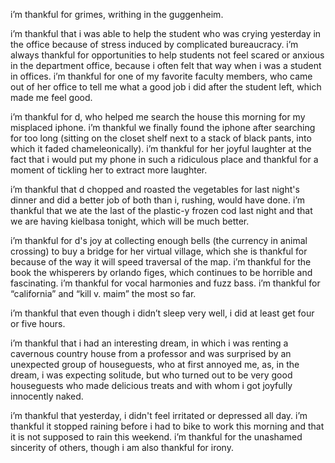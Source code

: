 i’m thankful for grimes, writhing in the guggenheim.

i’m thankful that i was able to help the student who was crying yesterday in the office because of stress induced by complicated bureaucracy. i’m always thankful for opportunities to help students not feel scared or anxious in the department office, because i often felt that way when i was a student in offices. i’m thankful for one of my favorite faculty members, who came out of her office to tell me what a good job i did after the student left, which made me feel good.

i’m thankful for d, who helped me search the house this morning for my misplaced iphone. i’m thankful we finally found the iphone after searching for too long (sitting on the closet shelf next to a stack of black pants, into which it faded chameleonically). i’m thankful for her joyful laughter at the fact that i would put my phone in such a ridiculous place and thankful for a moment of tickling her to extract more laughter.

i’m thankful that d chopped and roasted the vegetables for last night's dinner and did a better job of both than i, rushing, would have done. i’m thankful that we ate the last of the plastic-y frozen cod last night and that we are having kielbasa tonight, which will be much better.

i’m thankful for d's joy at collecting enough bells (the currency in animal crossing) to buy a bridge for her virtual village, which she is thankful for because of the way it will speed traversal of the map. i’m thankful for the book the whisperers by orlando figes, which continues to be horrible and fascinating. i’m thankful for vocal harmonies and fuzz bass. i’m thankful for “california” and “kill v. maim” the most so far.

i’m thankful that even though i didn’t sleep very well, i did at least get four or five hours.

i’m thankful that i had an interesting dream, in which i was renting a cavernous country house from a professor and was surprised by an unexpected group of houseguests, who at first annoyed me, as, in the dream, i was expecting solitude, but who turned out to be very good houseguests who made delicious treats and with whom i got joyfully innocently naked.

i’m thankful that yesterday, i didn't feel irritated or depressed all day. i’m thankful it stopped raining before i had to bike to work this morning and that it is not supposed to rain this weekend. i’m thankful for the unashamed sincerity of others, though i am also thankful for irony.
